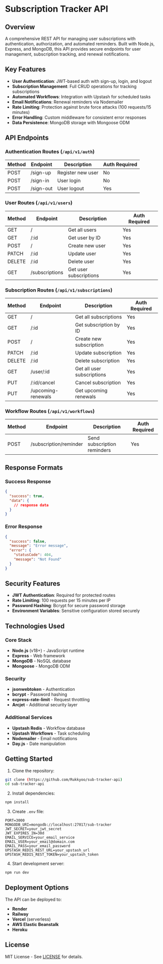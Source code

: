 # Subscription Tracker API

## Overview

A comprehensive REST API for managing user subscriptions with authentication, authorization, and automated reminders. Built with Node.js, Express, and MongoDB, this API provides secure endpoints for user management, subscription tracking, and renewal notifications.

## Key Features

- **User Authentication**: JWT-based auth with sign-up, login, and logout
- **Subscription Management**: Full CRUD operations for tracking subscriptions
- **Automated Workflows**: Integration with Upstash for scheduled tasks
- **Email Notifications**: Renewal reminders via Nodemailer
- **Rate Limiting**: Protection against brute force attacks (100 requests/15 minutes)
- **Error Handling**: Custom middleware for consistent error responses
- **Data Persistence**: MongoDB storage with Mongoose ODM

## API Endpoints

### Authentication Routes (`/api/v1/auth`)
| Method | Endpoint    | Description               | Auth Required |
|--------|-------------|---------------------------|---------------|
| POST   | /sign-up    | Register new user         | No            |
| POST   | /sign-in    | User login                | No            |
| POST   | /sign-out   | User logout               | Yes           |

### User Routes (`/api/v1/users`)
| Method | Endpoint          | Description               | Auth Required |
|--------|-------------------|---------------------------|---------------|
| GET    | /                 | Get all users             | Yes           |
| GET    | /:id              | Get user by ID            | Yes           |
| POST   | /                 | Create new user           | Yes           |
| PATCH  | /:id              | Update user               | Yes           |
| DELETE | /:id              | Delete user               | Yes           |
| GET    | /subscriptions    | Get user subscriptions    | Yes           |

### Subscription Routes (`/api/v1/subscriptions`)
| Method | Endpoint               | Description                     | Auth Required |
|--------|------------------------|---------------------------------|---------------|
| GET    | /                      | Get all subscriptions           | Yes           |
| GET    | /:id                   | Get subscription by ID          | Yes           |
| POST   | /                      | Create new subscription         | Yes           |
| PATCH  | /:id                   | Update subscription             | Yes           |
| DELETE | /:id                   | Delete subscription             | Yes           |
| GET    | /user/:id              | Get all user subscriptions      | Yes           |
| PUT    | /:id/cancel            | Cancel subscription             | Yes           |
| PUT    | /upcoming-renewals     | Get upcoming renewals           | Yes           |

### Workflow Routes (`/api/v1/workflows`)
| Method | Endpoint               | Description                     | Auth Required |
|--------|------------------------|---------------------------------|---------------|
| POST   | /subscription/reminder | Send subscription reminders     | Yes           |

## Response Formats

### Success Response
```json
{
  "success": true,
  "data": {
    // response data
  }
}
```

### Error Response
```json
{
  "success": false,
  "message": "Error message",
  "error": {
    "statusCode": 404,
    "message": "Not Found"
  }
}
```

## Security Features

- **JWT Authentication**: Required for protected routes
- **Rate Limiting**: 100 requests per 15 minutes per IP
- **Password Hashing**: Bcrypt for secure password storage
- **Environment Variables**: Sensitive configuration stored securely

## Technologies Used

### Core Stack
- **Node.js** (v18+) - JavaScript runtime
- **Express** - Web framework
- **MongoDB** - NoSQL database
- **Mongoose** - MongoDB ODM

### Security
- **jsonwebtoken** - Authentication
- **bcrypt** - Password hashing
- **express-rate-limit** - Request throttling
- **Arcjet** - Additional security layer

### Additional Services
- **Upstash Redis** - Workflow database
- **Upstash Workflows** - Task scheduling
- **Nodemailer** - Email notifications
- **Day.js** - Date manipulation

## Getting Started

1. Clone the repository:
```bash
git clone (https://github.com/Rukkyoo/sub-tracker-api)
cd sub-tracker-api
```

2. Install dependencies:
```bash
npm install
```

3. Create `.env` file:
```env
PORT=3000
MONGODB_URI=mongodb://localhost:27017/sub-tracker
JWT_SECRET=your_jwt_secret
JWT_EXPIRES_IN=30d
EMAIL_SERVICE=your_email_service
EMAIL_USER=your_email@domain.com
EMAIL_PASS=your_email_password
UPSTASH_REDIS_REST_URL=your_upstash_url
UPSTASH_REDIS_REST_TOKEN=your_upstash_token
```

4. Start development server:
```bash
npm run dev
```

## Deployment Options

The API can be deployed to:
- **Render**
- **Railway**
- **Vercel** (serverless)
- **AWS Elastic Beanstalk**
- **Heroku**

## License

MIT License - See [LICENSE](LICENSE) for details.
